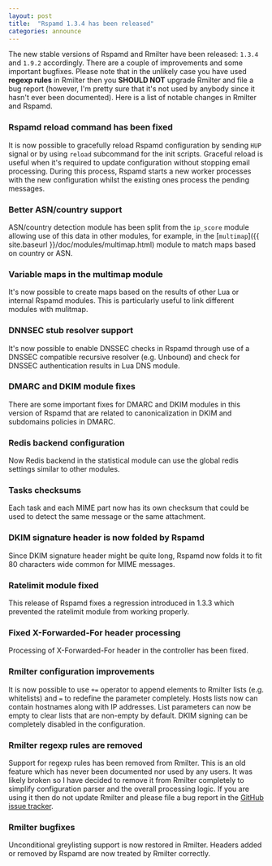 ```yaml
---
layout: post
title:  "Rspamd 1.3.4 has been released"
categories: announce
---
```


The new stable versions of Rspamd and Rmilter have been released: `1.3.4` and `1.9.2` accordingly. There are a couple of improvements and some important bugfixes. Please note that in the unlikely case you have used **regexp rules** in Rmilter then you **SHOULD NOT** upgrade Rmilter and file a bug report (however, I'm pretty sure that it's not used by anybody since it hasn't ever been documented). Here is a list of notable changes in Rmilter and Rspamd.

### Rspamd reload command has been fixed

It is now possible to gracefully reload Rspamd configuration by sending `HUP` signal or by using `reload` subcommand for the init scripts. Graceful reload is useful when it's required to update configuration without stopping email processing. During this process, Rspamd starts a new worker processes with the new configuration whilst the existing ones process the pending messages.

### Better ASN/country support

ASN/country detection module has been split from the `ip_score` module allowing use of this data in other modules, for example, in the [`multimap`]({{ site.baseurl }}/doc/modules/multimap.html) module to match maps based on country or ASN. 

### Variable maps in the multimap module

It's now possible to create maps based on the results of other Lua or internal Rspamd modules. This is particularly useful to link different modules with mulitmap.

### DNNSEC stub resolver support

It's now possible to enable DNSSEC checks in Rspamd through use of a DNSSEC compatible recursive resolver (e.g. Unbound) and check for DNSSEC authentication results in Lua DNS module.

### DMARC and DKIM module fixes

There are some important fixes for DMARC and DKIM modules in this version of Rspamd that are related to canonicalization in DKIM and subdomains policies in DMARC.

### Redis backend configuration

Now Redis backend in the statistical module can use the global redis settings similar to other modules.

### Tasks checksums

Each task and each MIME part now has its own checksum that could be used to detect the same message or the same attachment.

### DKIM signature header is now folded by Rspamd

Since DKIM signature header might be quite long, Rspamd now folds it to fit 80 characters wide common for MIME messages.

### Ratelimit module fixed

This release of Rspamd fixes a regression introduced in 1.3.3 which prevented the ratelimit module from working properly.

### Fixed X-Forwarded-For header processing

Processing of X-Forwarded-For header in the controller has been fixed.

### Rmilter configuration improvements

It is now possible to use `+=` operator to append elements to Rmilter lists (e.g. whitelists) and `=` to redefine the parameter completely. Hosts lists now can contain hostnames along with IP addresses. List parameters can now be empty to clear lists that are non-empty by default. DKIM signing can be completely disabled in the configuration.

### Rmilter regexp rules are removed

Support for regexp rules has been removed from Rmilter. This is an old feature which has never been documented nor used by any users. It was likely broken so I have decided to remove it from Rmilter completely to simplify configuration parser and the overall processing logic. If you are using it then do not update Rmilter and please file a bug report in the [GitHub issue tracker](https://github.com/vstakhov/rmilter/issues).

### Rmilter bugfixes

Unconditional greylisting support is now restored in Rmilter. Headers added or removed by Rspamd are now treated by Rmilter correctly.
